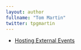 ```yaml
---
layout: author
fullname: "Tom Martin"
twitter: tpgmartin
---
```



* <a href="/blog/2017/07/18/hosting-external-events/">Hosting External Events</a>


